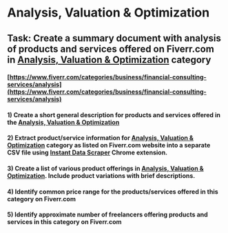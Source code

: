 # Analysis, Valuation & Optimization
## Task: Create a summary document with analysis of products and services offered on Fiverr.com in [Analysis, Valuation & Optimization](https://www.fiverr.com/categories/business/financial-consulting-services/analysis) category
#### [https://www.fiverr.com/categories/business/financial-consulting-services/analysis](https://www.fiverr.com/categories/business/financial-consulting-services/analysis)
#### 1) Create a short general description for products and services offered in the [Analysis, Valuation & Optimization](https://www.fiverr.com/categories/business/financial-consulting-services/analysis)
#### 2) Extract product/service information for [Analysis, Valuation & Optimization](https://www.fiverr.com/categories/business/financial-consulting-services/analysis) category as listed on Fiverr.com website into a separate CSV file using [Instant Data Scraper](https://chrome.google.com/webstore/detail/instant-data-scraper/ofaokhiedipichpaobibbnahnkdoiiah) Chrome extension.
#### 3) Create a list of various product offerings in [Analysis, Valuation & Optimization](https://www.fiverr.com/categories/business/financial-consulting-services/analysis). Include product variations with brief descriptions.
#### 4) Identify common price range for the products/services offered in this category on Fiverr.com
#### 5) Identify approximate number of freelancers offering products and services in this category on Fiverr.com
